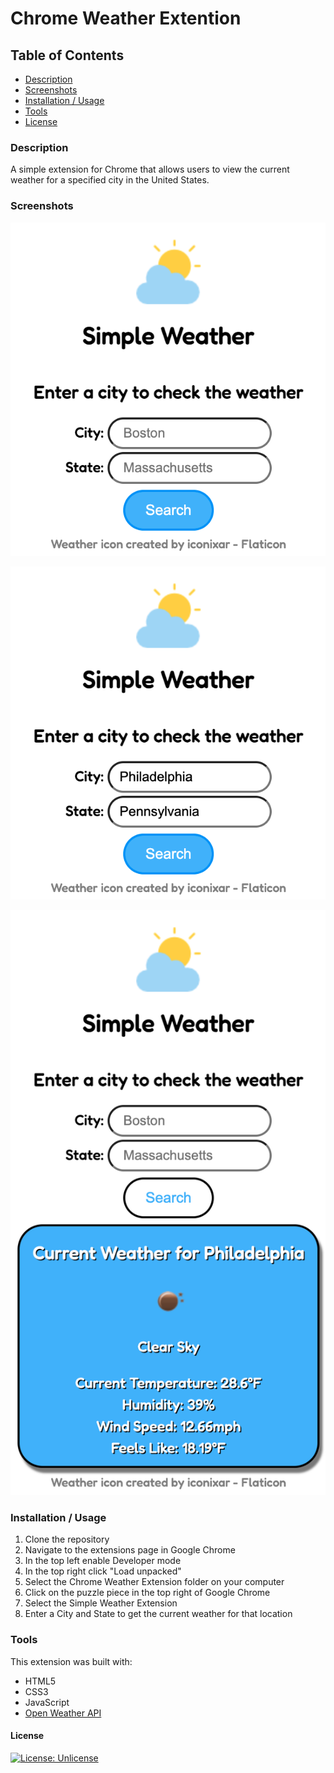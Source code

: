 # Chrome Weather Extention

## Table of Contents

-   [Description](#description)
-   [Screenshots](#screenshots)
-   [Installation / Usage](#installation--usage)
-   [Tools](#tools)
-   [License](#license)

### Description

A simple extension for Chrome that allows users to view the current weather for a specified city in the United States.

### Screenshots

![Initial Extension AFter Opening](./assets/images/simple-weather.png)

![Search](./assets/images/search.png)

![Weather Data](./assets/images/weather-data.png)

### Installation / Usage

1. Clone the repository
2. Navigate to the extensions page in Google Chrome
3. In the top left enable Developer mode
4. In the top right click "Load unpacked"
5. Select the Chrome Weather Extension folder on your computer
6. Click on the puzzle piece in the top right of Google Chrome
7. Select the Simple Weather Extension
8. Enter a City and State to get the current weather for that location

### Tools

This extension was built with:

-   HTML5
-   CSS3
-   JavaScript
-   [Open Weather API](https://openweathermap.org/api)

#### License

[![License: Unlicense](https://img.shields.io/badge/license-Unlicense-blue.svg)](http://unlicense.org/)
